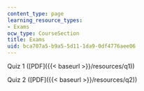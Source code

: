 ```yaml
---
content_type: page
learning_resource_types:
- Exams
ocw_type: CourseSection
title: Exams
uid: bca707a5-b9a5-5d11-1da9-0df4776aee06
---
```


Quiz 1 ([PDF]({{< baseurl >}}/resources/q1))

Quiz 2 ([PDF]({{< baseurl >}}/resources/q2))